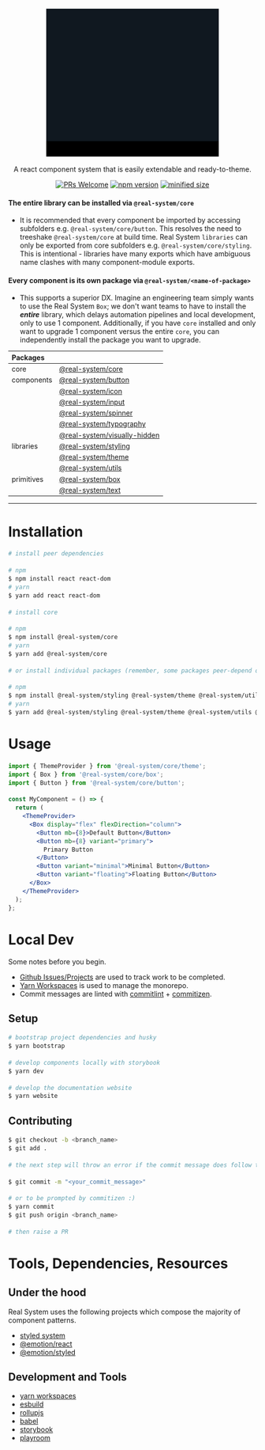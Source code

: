 <p align="center">
<img src="assets/animated-logo.gif" width="350px"  />
</p>
<p align="center">A react component system that is easily extendable and ready-to-theme.</p>
<p align="center">
<a href="http://makeapullrequest.com"><img src="https://img.shields.io/badge/PRs-welcome-brightgreen.svg?style=flat-square" alt="PRs Welcome" /></a>
<a href="https://www.npmjs.com/package/@real-system/core"><img src="https://badgen.net/npm/v/@real-system/core?label=@realsystem/core&color=blue" alt="npm version" height="18"/></a>
<a href="https://www.npmjs.com/package/@real-system/core"><img src="https://badgen.net/bundlephobia/min/@real-system/core" alt="minified size" height="18"/></a>
</p>

#### **The entire library can be installed via `@real-system/core`**

- It is recommended that every component be imported by accessing subfolders e.g. `@real-system/core/button`. This resolves the need to treeshake `@real-system/core` at build time. Real System `libraries` can only be exported from core subfolders e.g. `@real-system/core/styling`. This is intentional - libraries have many exports which have ambiguous name clashes with many component-module exports.

#### **Every component is its own package via `@real-system/<name-of-package>`**

- This supports a superior DX. Imagine an engineering team simply wants to use the Real System `Box`; we don't want teams to have to install the **_entire_** library, which delays automation pipelines and local development, only to use 1 component. Additionally, if you have `core` installed and only want to upgrade 1 component versus the entire `core`, you can independently install the package you want to upgrade.

| Packages   |                                                                     |
| :--------- | :------------------------------------------------------------------ |
| core       | [@real-system/core](packages/core)                                  |
| components | [@real-system/button](packages/components/button)                   |
|            | [@real-system/icon](packages/components/icon)                       |
|            | [@real-system/input](packages/components/input)                     |
|            | [@real-system/spinner](packages/components/spinner)                 |
|            | [@real-system/typography](packages/components/typography)           |
|            | [@real-system/visually-hidden](packages/components/visually-hidden) |
| libraries  | [@real-system/styling](packages/libraries/styling)                  |
|            | [@real-system/theme](packages/libraries/theme)                      |
|            | [@real-system/utils](packages/libraries/utils)                      |
| primitives | [@real-system/box](packages/primitives/box)                         |
|            | [@real-system/text](packages/primitives/text)                       |

<hr />

# Installation

```bash
# install peer dependencies

# npm
$ npm install react react-dom
# yarn
$ yarn add react react-dom

# install core

# npm
$ npm install @real-system/core
# yarn
$ yarn add @real-system/core

# or install individual packages (remember, some packages peer-depend on other real system packages)

# npm
$ npm install @real-system/styling @real-system/theme @real-system/utils @real-system/button
# yarn
$ yarn add @real-system/styling @real-system/theme @real-system/utils @real-system/button
```

# Usage

```jsx
import { ThemeProvider } from '@real-system/core/theme';
import { Box } from '@real-system/core/box';
import { Button } from '@real-system/core/button';

const MyComponent = () => {
  return (
    <ThemeProvider>
      <Box display="flex" flexDirection="column">
        <Button mb={8}>Default Button</Button>
        <Button mb={8} variant="primary">
          Primary Button
        </Button>
        <Button variant="minimal">Minimal Button</Button>
        <Button variant="floating">Floating Button</Button>
      </Box>
    </ThemeProvider>
  );
};
```

# Local Dev

Some notes before you begin.

- [Github Issues/Projects](https://github.com/bigwoof91/real-system/issues) are used to track work to be completed.
- [Yarn Workspaces](https://yarnpkg.com/features/workspaces) is used to manage the monorepo.
- Commit messages are linted with [commitlint](https://commitlint.js.org/#/) + [commitizen](https://commitizen-tools.github.io/commitizen/).

## Setup

```bash
# bootstrap project dependencies and husky
$ yarn bootstrap

# develop components locally with storybook
$ yarn dev

# develop the documentation website
$ yarn website
```

## Contributing

```bash
$ git checkout -b <branch_name>
$ git add .

# the next step will throw an error if the commit message does follow these conventions: https://github.com/conventional-changelog/commitlint/tree/master/@commitlint/config-conventional

$ git commit -m "<your_commit_message>"

# or to be prompted by commitizen :)
$ yarn commit
$ git push origin <branch_name>

# then raise a PR
```

# Tools, Dependencies, Resources

## Under the hood

Real System uses the following projects which compose the majority of component patterns.

- [styled system](https://styled-system.com/)
- [@emotion/react](https://emotion.sh/docs/@emotion/react)
- [@emotion/styled](https://emotion.sh/docs/@emotion/styled)

## Development and Tools

- [yarn workspaces](https://yarnpkg.com/features/workspaces)
- [esbuild](https://esbuild.github.io/)
- [rollupjs](https://rollupjs.org/guide/en/)
- [babel](https://babeljs.io/)
- [storybook](https://storybook.js.org/)
- [playroom](https://github.com/seek-oss/playroom)
